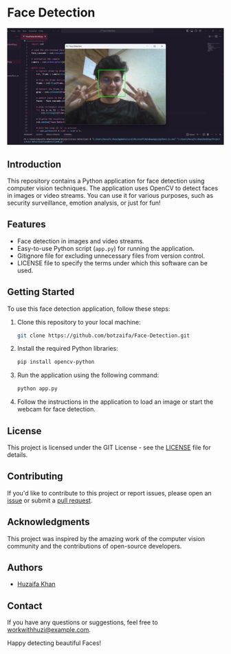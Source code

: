 # Face Detection

![App Screenshot](app%20image.png)

## Introduction

This repository contains a Python application for face detection using computer vision techniques. The application uses OpenCV to detect faces in images or video streams. You can use it for various purposes, such as security surveillance, emotion analysis, or just for fun!

## Features

- Face detection in images and video streams.
- Easy-to-use Python script (`app.py`) for running the application.
- Gitignore file for excluding unnecessary files from version control.
- LICENSE file to specify the terms under which this software can be used.

## Getting Started

To use this face detection application, follow these steps:

1. Clone this repository to your local machine:

   ```bash
   git clone https://github.com/botzaifa/Face-Detection.git
   ```

2. Install the required Python libraries:

   ```bash
   pip install opencv-python
   ```

3. Run the application using the following command:

   ```bash
   python app.py
   ```

4. Follow the instructions in the application to load an image or start the webcam for face detection.

## License

This project is licensed under the GIT License - see the [LICENSE](LICENSE) file for details.

## Contributing

If you'd like to contribute to this project or report issues, please open an [issue](https://github.com/botzaifa/Face-Detection/issues) or submit a [pull request](https://github.com/botzaifa/Face-Detection/pulls).

## Acknowledgments

This project was inspired by the amazing work of the computer vision community and the contributions of open-source developers.

## Authors

- [Huzaifa Khan](https://github.com/botzaifa)

## Contact

If you have any questions or suggestions, feel free to [workwithhuzi@example.com](mailto:workwithhuzi@example.com).

Happy detecting beautiful Faces!


